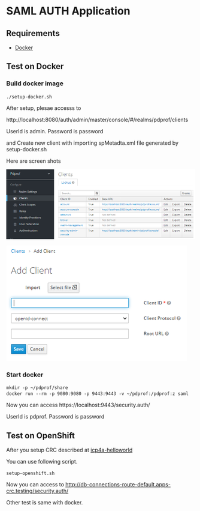 # SAML AUTH Application

## Requirements

- [Docker](https://www.docker.com/)

## Test on Docker

### Build docker image

```
./setup-docker.sh
```

After setup, plesae accesss to 

http://localhost:8080/auth/admin/master/console/#/realms/pdprof/clients

UserId is admin. Password is password

and Create new client with importing spMetadta.xml file generated by setup-docker.sh

Here are screen shots

![create-clients](create-clients.png)

![select-file](select-file.png)



### Start docker 
```
mkdir -p ~/pdprof/share
docker run --rm -p 9080:9080 -p 9443:9443 -v ~/pdprof:/pdprof:z saml
```

Now you can access https://localhost:9443/security.auth/

UserId is pdprof. Password is password


## Test on OpenShift

After you setup CRC described at [icp4a-helloworld](https://github.com/pdprof/icp4a-helloworld)

You can use following script. 
```
setup-openshift.sh
```

Now you can access to http://db-connections-route-default.apps-crc.testing/security.auth/

Other test is same with docker.
